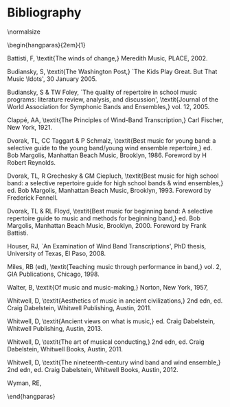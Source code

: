 # Bibliography

\normalsize

\begin{hangparas}{2em}{1}

Battisti, F, \textit{The winds of change,} Meredith Music, PLACE, 2002.

Budiansky, S, \textit{The Washington Post,} \`The Kids Play Great. But That Music \ldots', 30 January 2005.

Budiansky, S \& TW Foley, \`The quality of repertoire in school music programs: literature review, analysis, and discussion', \textit{Journal of the World Association for Symphonic Bands and Ensembles,} vol. 12, 2005.

Clappé, AA, \textit{The Principles of Wind-Band Transcription,} Carl Fischer, New York, 1921.

Dvorak, TL, CC Taggart \& P Schmalz, \textit{Best music for young band: a selective guide to the young band/young wind ensemble repertoire,} ed. Bob Margolis, Manhattan Beach Music, Brooklyn, 1986. Foreword by H Robert Reynolds.

Dvorak, TL, R Grechesky \& GM Ciepluch, \textit{Best music for high school band: a selective repertoire guide for high school bands \& wind ensembles,} ed. Bob Margolis, Manhattan Beach Music, Brooklyn, 1993. Foreword by Frederick Fennell.

Dvorak, TL \& RL Floyd, \textit{Best music for beginning band: A selective repertoire guide to music and methods for beginning band,} ed. Bob Margolis, Manhattan Beach Music, Brooklyn, 2000. Foreword by Frank Battisti.

Houser, RJ, \`An Examination of Wind Band Transcriptions', PhD thesis, University of Texas, El Paso, 2008.

Miles, RB \(ed\), \textit{Teaching music through performance in band,} vol. 2, GIA Publications, Chicago, 1998.

Walter, B, \textit{Of music and music-making,} Norton, New York, 1957,

Whitwell, D, \textit{Aesthetics of music in ancient civilizations,} 2nd edn, ed. Craig Dabelstein, Whitwell Publishing, Austin, 2011.

Whitwell, D, \textit{Ancient views on what is music,} ed. Craig Dabelstein, Whitwell Publishing, Austin, 2013.

Whitwell, D, \textit{The art of musical conducting,} 2nd edn, ed. Craig Dabelstein, Whitwell Books, Austin, 2011.

Whitwell, D, \textit{The nineteenth-century wind band and wind ensemble,} 2nd edn, ed. Craig Dabelstein, Whitwell Books, Austin, 2012.

Wyman, RE,

\end{hangparas}

